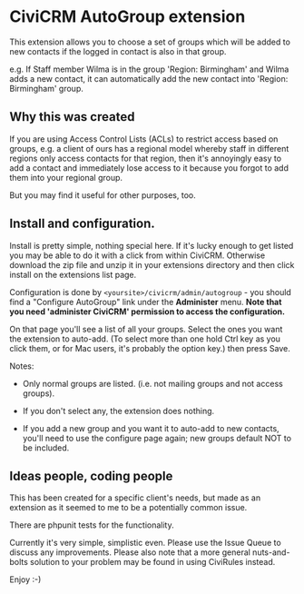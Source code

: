 # CiviCRM AutoGroup extension

This extension allows you to choose a set of groups which will be added to new
contacts if the logged in contact is also in that group.

e.g. If Staff member Wilma is in the group 'Region: Birmingham' and Wilma adds a
new contact, it can automatically add the new contact into 'Region: Birmingham'
group.

## Why this was created

If you are using Access Control Lists (ACLs) to restrict access based on groups,
e.g. a client of ours has a regional model whereby staff in different regions
only access contacts for that region, then it's annoyingly easy to add a contact
and immediately lose access to it because you forgot to add them into your
regional group.

But you may find it useful for other purposes, too.

## Install and configuration.

Install is pretty simple, nothing special here. If it's lucky enough to get
listed you may be able to do it with a click from within CiviCRM. Otherwise
download the zip file and unzip it in your extensions directory and then click
install on the extensions list page.

Configuration is done by `<yoursite>/civicrm/admin/autogroup` - you should find
a "Configure AutoGroup" link under the **Administer** menu. **Note that you need
'administer CiviCRM' permission to access the configuration.**

On that page you'll see a list of all your groups. Select the ones you want the
extension to auto-add. (To select more than one hold Ctrl key as you click them,
or for Mac users, it's probably the option key.) then press Save.

Notes:

- Only normal groups are listed. (i.e. not mailing groups and not access
  groups).

- If you don't select any, the extension does nothing.

- If you add a new group and you want it to auto-add to new contacts, you'll
  need to use the configure page again; new groups default NOT to be included.

## Ideas people, coding people

This has been created for a specific client's needs, but made as an extension as
it seemed to me to be a potentially common issue.

There are phpunit tests for the functionality.

Currently it's very simple, simplistic even. Please use the Issue Queue to
discuss any improvements. Please also note that a more general nuts-and-bolts
solution to your problem may be found in using CiviRules instead.

Enjoy :-)
